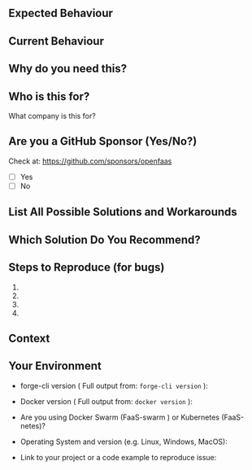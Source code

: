 <!--- Provide a general summary of the issue in the Title above -->

## Expected Behaviour

<!--- If you're describing a bug, tell us what should happen -->
<!--- If you're suggesting a change/improvement, tell us how it should work -->

## Current Behaviour

<!--- If describing a bug, tell us what happens instead of the expected behaviour -->
<!--- If suggesting a change/improvement, explain the difference from current behaviour -->

<!-- How is this affecting you? What task are you trying to accomplish? -->

## Why do you need this?

<!-- Attempts to mask or hide this may result in the issue being closed -->

## Who is this for?

What company is this for?

## Are you a GitHub Sponsor (Yes/No?)

<!-- Issues created by customers or monthly sponsors get priority -->

Check at: https://github.com/sponsors/openfaas

- [ ] Yes
- [ ] No

## List All Possible Solutions and Workarounds

<!--- Suggest a fix/reason for the bug, or ideas how to implement  -->
<!--- the addition or change -->
<!--- Is there a workaround which could avoid making changes? -->

## Which Solution Do You Recommend?

<!--- Pick your preferred solution, if you were to implement and maintain this change -->

## Steps to Reproduce (for bugs)

<!--- Provide a link to a live example, or an unambiguous set of steps to -->
<!--- reproduce this bug. Include code to reproduce, if relevant -->

1.
2.
3.
4.

## Context

<!--- How has this issue affected you? What are you trying to accomplish? -->
<!--- Providing context helps us come up with a solution that is most useful in the real world -->

## Your Environment

<!--- Include as many relevant details about the environment you experienced the bug in -->

- forge-cli version ( Full output from: `forge-cli version` ):

- Docker version ( Full output from: `docker version` ):

- Are you using Docker Swarm (FaaS-swarm ) or Kubernetes (FaaS-netes)?

- Operating System and version (e.g. Linux, Windows, MacOS):

- Link to your project or a code example to reproduce issue:
